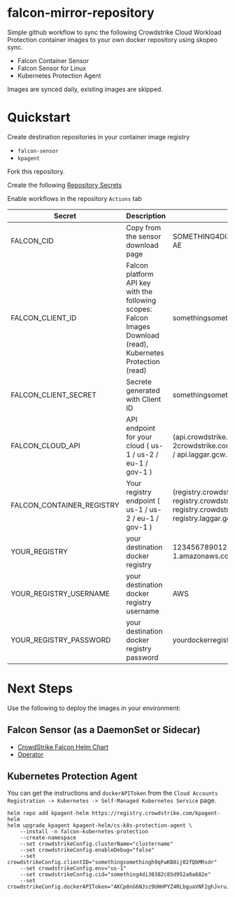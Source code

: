# falcon-mirror-repository

Simple github workflow to sync the following Crowdstrike Cloud Workload Protection container images to your own docker repository using skopeo sync.
- Falcon Container Sensor
- Falcon Sensor for Linux
- Kubernetes Protection Agent

Images are synced daily, existing images are skipped.

# Quickstart

Create destination repositories in your container image registry
- `falcon-sensor`
- `kpagent`

Fork this repository.

Create the following [Repository Secrets](https://docs.github.com/en/codespaces/managing-codespaces-for-your-organization/managing-encrypted-secrets-for-your-repository-and-organization-for-github-codespaces#adding-secrets-for-a-repository)

Enable workflows in the repository `Actions` tab

| Secret  | Description	| Example  	|
|---	|--- |---	|
| FALCON_CID  	| Copy from the sensor download page  | SOMETHING4DI30382C85D952A0A682E-AE  	|
| FALCON_CLIENT_ID  | Falcon platform API key with the following scopes: Falcon Images Download (read), Kubernetes Protection (read)	| somethingsomething05ec5aaada734d  	|
| FALCON_CLIENT_SECRET | Secrete generated with Client ID 	| somethingsomethingh9qFwKB8ij02fQbMRsdr  	|
| FALCON_CLOUD_API  | API endpoint for your cloud ( us-1 / us-2 / eu-1 / gov-1 ) | (api.crowdstrike.com / api.us-2crowdstrike.com / api.eu-1.crowdstrike.com / api.laggar.gcw.crowdstrike.com )  	|
| FALCON_CONTAINER_REGISTRY | Your registry endpoint ( us-1 / us-2 / eu-1 / gov-1 )   	| (registry.crowdstrike.com / registry.crowdstrike.com / registry.crowdstrike.com / registry.laggar.gcw.crowdstrike.com )  	|
| YOUR_REGISTRY  	| your destination docker registry | 123456789012.dkr.ecr.ap-southeast-1.amazonaws.com  	|
| YOUR_REGISTRY_USERNAME  	| your destination docker registry username | AWS  	|
| YOUR_REGISTRY_PASSWORD  	| your destination docker registry password | yourdockerregistrypassword  	|

# Next Steps

Use the following to deploy the images in your environment:

## Falcon Sensor (as a DaemonSet or Sidecar)

- [CrowdStrike Falcon Helm Chart](https://github.com/CrowdStrike/falcon-helm)
- [Operator](https://github.com/CrowdStrike/falcon-operator)

## Kubernetes Protection Agent
You can get the instructions and `dockerAPIToken` from the `Cloud Accounts Registration -> Kubernetes -> Self-Managed Kubernetes Service` page.
```
helm repo add kpagent-helm https://registry.crowdstrike.com/kpagent-helm
helm upgrade kpagent kpagent-helm/cs-k8s-protection-agent \
    --install -n falcon-kubernetes-protection 
    --create-namespace
    --set crowdstrikeConfig.clusterName="clustername"
    --set crowdstrikeConfig.enableDebug="false"
    --set crowdstrikeConfig.clientID="somethingsomethingh9qFwKB8ij02fQbMRsdr"
    --set crowdstrikeConfig.env="us-1"
    --set crowdstrikeConfig.cid="something4di30382c85d952a0a682e"
    --set crowdstrikeConfig.dockerAPIToken="AKCp8nG6NJsz9UHHPYZ4RLbguaVNF2ghJvruJPnkSN6tSACxLnea1YfHbwks4t39yjPy4VEan"
```